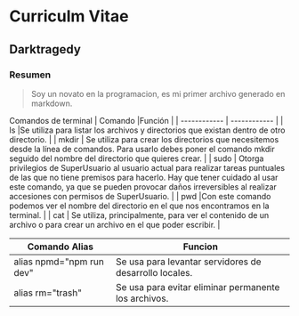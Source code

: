 Curriculm Vitae
================

Darktragedy
----------------

### Resumen 
> Soy un novato en la programacion, es mi primer archivo generado en markdown.

Comandos de terminal
|  Comando |Función   |
| ------------ | ------------ |
|  ls |Se utiliza para listar los archivos y directorios que existan dentro de otro directorio.    |
|  mkdir  | Se utiliza para crear los directorios que necesitemos desde la línea de comandos. Para usarlo debes poner el comando mkdir seguido del nombre del directorio que quieres crear.   |
| sudo  |  Otorga privilegios de SuperUsuario al usuario actual para realizar tareas puntuales de las que no tiene premisos para hacerlo. Hay que tener cuidado al usar este comando, ya que se pueden provocar daños irreversibles al realizar accesiones con permisos de SuperUsuario.  |
| pwd  |Con este comando podemos ver el nombre del directorio en el que nos encontramos en la terminal.    |
| cat  | Se utiliza, principalmente, para ver el contenido de un archivo o para crear un archivo en el que poder escribir.   |

|  Comando Alias| Funcion|
| ------------ | ------------ |
|  alias npmd="npm run dev"|   Se usa para levantar servidores de desarrollo locales.|
| alias rm="trash"  |   Se usa para evitar eliminar permanente los archivos.|



